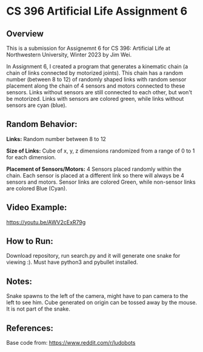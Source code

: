 # CS 396 Artificial Life Assignment 6

## Overview

This is a submission for Assignemnt 6 for CS 396: Artificial Life at Northwestern University, Winter 2023 by Jim Wei.

In Assignment 6, I created a program that generates a kinematic chain (a chain of links connected by motorized joints).
This chain has a random number (between 8 to 12) of randomly shaped links with random sensor placement along the chain
of 4 sensors and motors connected to these sensors. Links without sensors are still connected to each other, but won't
be motorized. Links with sensors are colored green, while links without sensors are cyan (blue).

## Random Behavior:

**Links:** Random number between 8 to 12

**Size of Links:** Cube of x, y, z dimensions randomized from a range of 0 to 1 for each dimension.

**Placement of Sensors/Motors:** 4 Sensors placed randomly within the chain. Each sensor is placed at a different link so there will always be 4 sensors and motors. Sensor links are colored Green, while non-sensor links are colored Blue (Cyan).


## Video Example:

https://youtu.be/AWV2cExR79g 

## How to Run:

Download repository, run search.py and it will generate one snake for viewing :). Must have python3 and pybullet installed.

## Notes:

Snake spawns to the left of the camera, might have to pan camera to the left to see him. Cube generated on origin can be tossed away by the mouse. It is not part of the snake.

## References:
Base code from: https://www.reddit.com/r/ludobots


